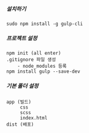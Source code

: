 ##### 설치하기
    sudo npm install -g gulp-cli

##### 프로젝트 설정
    npm init (all enter)
    .gitignore 파일 생성
        - node_modules 등록
    npm install gulp --save-dev

##### 기본 폴더 설정
    app (빌드)
         css
         scss
         index.html
    dist (배포)

